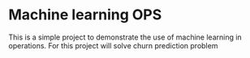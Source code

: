 # Machine learning OPS 

This  is a simple project to demonstrate the use of machine learning in
operations. For this project will solve churn prediction problem  



